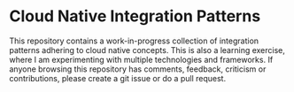 # Cloud Native Integration Patterns

This repository contains a work-in-progress collection of integration patterns adhering to cloud native concepts. This is also a learning exercise, where I am experimenting with multiple technologies and frameworks. If anyone browsing this repository has comments, feedback, criticism or contributions, please create a git issue or do a pull request.